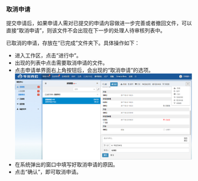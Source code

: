 ### 取消申请

提交申请后，如果申请人需对已提交的申请内容做进一步完善或者撤回文件，可以直接“取消申请”，则该文件不会出现在下一步的处理人待审核列表中。

已取消的申请，存放在“已完成”文件夹下。具体操作如下：

- 进入工作区，点击“进行中”。
- 出现的列表中点击需要取消申请的文件。
- 点击申请单界面右上角按钮后，会出现的“取消申请”的选项。
![](images/取消申请.png)
- 在系统弹出的窗口中填写好取消申请的原因。
- 点击“确认”，即可取消申请。
